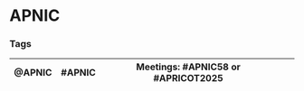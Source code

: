 # APNIC





### Tags

| @APNIC | #APNIC | Meetings: #APNIC58 or #APRICOT2025 |   |   |
| ------ | ------ | ---------------------------------- | - | - |
